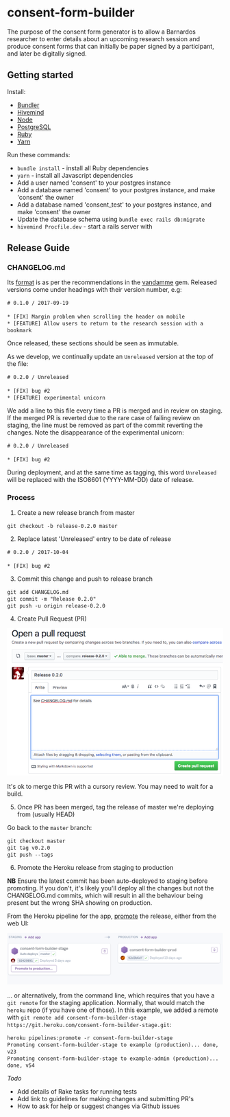 # consent-form-builder

The purpose of the consent form generator is to allow a Barnardos researcher to
enter details about an upcoming research session and produce consent forms that can
initially be paper signed by a participant, and later be digitally signed.

## Getting started

Install:

* [Bundler](http://bundler.io/)
* [Hivemind](https://github.com/DarthSim/hivemind)
* [Node](https://nodejs.org/en/)
* [PostgreSQL](https://www.postgresql.org/)
* [Ruby](https://www.ruby-lang.org/en/)
* [Yarn](https://yarnpkg.com)

Run these commands:

* `bundle install` - install all Ruby dependencies
* `yarn` - install all Javascript dependencies
* Add a user named 'consent' to your postgres instance
* Add a database named 'consent' to your postgres instance, and make 'consent' the owner
* Add a database named 'consent_test' to your postgres instance, and make 'consent' the owner
* Update the database schema using `bundle exec rails db:migrate`
* `hivemind Procfile.dev` - start a rails server with

## Release Guide

### CHANGELOG.md

Its [format](https://github.com/tech-angels/vandamme#format) is as per the recommendations in the
[vandamme](https://github.com/tech-angels/vandamme) gem. Released versions come under headings with
their version number, e.g:

```
# 0.1.0 / 2017-09-19

* [FIX] Margin problem when scrolling the header on mobile
* [FEATURE] Allow users to return to the research session with a bookmark
```

Once released, these sections should be seen as immutable.

As we develop, we continually update an `Unreleased` version at the top of the file:

```
# 0.2.0 / Unreleased

* [FIX] bug #2
* [FEATURE] experimental unicorn
```

We add a line to this file every time a PR is merged and in review on staging. If the merged
PR is reverted due to the rare case of failing review on staging, the line must be removed
as part of the commit reverting the changes. Note the disappearance of the experimental unicorn:

```
# 0.2.0 / Unreleased

* [FIX] bug #2
```

During deployment, and at the same time as tagging, this word `Unreleased` will be
replaced with the ISO8601 (YYYY-MM-DD) date of release.

### Process

1.  Create a new release branch from master

```
git checkout -b release-0.2.0 master
```

2.  Replace latest 'Unreleased' entry to be date of release

```
# 0.2.0 / 2017-10-04

* [FIX] bug #2
```

3.  Commit this change and push to release branch

```
git add CHANGELOG.md
git commit -m "Release 0.2.0"
git push -u origin release-0.2.0
```

4.  Create Pull Request (PR)

![Create PR](public/release-pr.png)

It's ok to merge this PR with a cursory review. You may need to wait for a build.

5.  Once PR has been merged, tag the release of master we're deploying from (usually HEAD)

Go back to the `master` branch:

```
git checkout master
git tag v0.2.0
git push --tags
```

6.  Promote the Heroku release from staging to production

**NB** Ensure the latest commit has been auto-deployed to staging before
promoting. If you don't, it's likely you'll deploy all the changes but not the
CHANGELOG.md commits, which will result in all the behaviour being present but the
wrong SHA showing on production.

From the Heroku pipeline for the app, [promote](https://devcenter.heroku.com/articles/pipelines#promoting)
the release, either from the web UI:

![Promote from staging](public/promote.png)

... or alternatively, from the command line, which requires that you have a `git remote` for the staging application. Normally, that would match the `heroku` repo (if you have one of those). In this example, we added a remote with `git remote add consent-form-builder-stage https://git.heroku.com/consent-form-builder-stage.git`:

```
heroku pipelines:promote -r consent-form-builder-stage
Promoting consent-form-builder-stage to example (production)... done, v23
Promoting consent-form-builder-stage to example-admin (production)... done, v54
```

_Todo_

* Add details of Rake tasks for running tests
* Add link to guidelines for making changes and submitting PR's
* How to ask for help or suggest changes via Github issues
